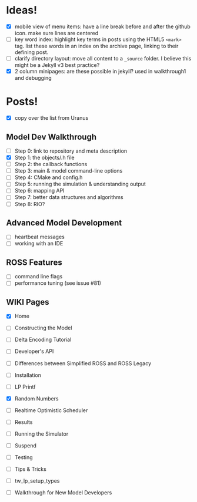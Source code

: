 # Ideas!

- [X] mobile view of menu items:
      have a line break before and after the github icon.
      make sure lines are centered
- [ ] key word index:
      highlight key terms in posts using the HTML5 `<mark>` tag.
      list these words in an index on the archive page, linking to their defining post.
- [ ] clarify directory layout:
      move all content to a `_source` folder.
      I believe this might be a Jekyll v3 best practice?
- [X] 2 column minipages:
      are these possible in jekyll? used in walkthrough1 and debugging

# Posts!

- [X] copy over the list from Uranus

## Model Dev Walkthrough

- [ ] Step 0: link to repository and meta description
- [X] Step 1: the objects/.h file
- [ ] Step 2: the callback functions
- [ ] Step 3: main & model command-line options
- [ ] Step 4: CMake and config.h
- [ ] Step 5: running the simulation & understanding output
- [ ] Step 6: mapping API
- [ ] Step 7: better data structures and algorithms
- [ ] Step 8: RIO?

## Advanced Model Development

- [ ] heartbeat messages
- [ ] working with an IDE

## ROSS Features

- [ ] command line flags
- [ ] performance tuning (see issue #81)

## WIKI Pages

- [X] Home
- [ ] Constructing the Model
- [ ] Delta Encoding Tutorial
- [ ] Developer's API
- [ ] Differences between Simplified ROSS and ROSS Legacy
- [ ] Installation
- [ ] LP Printf
- [X] Random Numbers
- [ ] Realtime Optimistic Scheduler
- [ ] Results
- [ ] Running the Simulator
- [ ] Suspend
- [ ] Testing
- [ ] Tips & Tricks
- [ ] tw_lp_setup_types
- [ ] Walkthrough for New Model Developers

